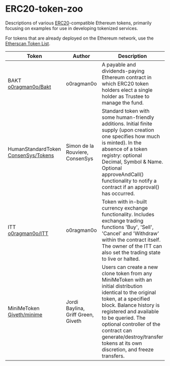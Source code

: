 # ERC20-token-zoo

Descriptions of various [ERC20](https://github.com/ethereum/EIPs/issues/20)-compatible Ethereum tokens, primarily focusing on examples for use in developing tokenized services. 

For tokens that are already deployed on the Ethereum network, use the [Etherscan Token List](https://etherscan.io/tokens).  

| Token | Author | Description | 
| ----- | ------ | ----------- |
| BAKT<br /> [o0ragman0o/Bakt](https://github.com/o0ragman0o/Bakt) | o0ragman0o | A payable and dividends-paying Ethereum contract in which ERC20 token holders elect a single holder as Trustee to manage the fund. |
| HumanStandardToken [ConsenSys/Tokens](https://github.com/ConsenSys/Tokens) | Simon de la Rouviere,<br /> ConsenSys | Standard token with some human-friendly additions. Initial finite supply (upon creation one specifies how much is minted). In the absence of a token registry: optional Decimal, Symbol & Name. Optional approveAndCall() functionality to notify a contract if an approval() has occurred. |
| ITT<br /> [o0ragman0o/ITT](https://github.com/o0ragman0o/ITT) | o0ragman0o  | Token with in-built currency exchange functionality. Includes exchange trading functions 'Buy', 'Sell', 'Cancel' and 'Withdraw' within the contract itself. The owner of the ITT can also set the trading state to live or halted. | 
| MiniMeToken<br /> [Giveth/minime](https://github.com/Giveth/minime) | Jordi Baylina,<br /> Griff Green,<br /> Giveth | Users can create a new clone token from any MiniMeToken with an initial distribution identical to the original token, at a specified block. Balance history is registered and available to be queried. The optional controller of the contract can generate/destroy/transfer tokens at its own discretion, and freeze transfers. |
